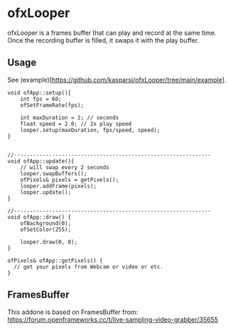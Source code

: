 # ofxLooper

ofxLooper is a frames buffer that can play and record at the same time. 
Once the recording buffer is filled, it swaps it with the play buffer.

## Usage

See (example)[https://github.com/kasparsj/ofxLooper/tree/main/example].

```
void ofApp::setup(){
    int fps = 60;
    ofSetFrameRate(fps);

    int maxDuration = 2; // seconds
    float speed = 2.0; // 2x play speed
    looper.setup(maxDuration, fps/speed, speed);
}


//--------------------------------------------------------------
void ofApp::update(){
    // will swap every 2 seconds
    looper.swapBuffers();
    ofPixels& pixels = getPixels();
    looper.addFrame(pixels);
    looper.update();
}

//--------------------------------------------------------------
void ofApp::draw() {
    ofBackground(0);
    ofSetColor(255);
    
    looper.draw(0, 0);
}

ofPixels& ofApp::getPixels() {
  // get your pixels from Webcam or video or etc.
}
```

## FramesBuffer

This addone is based on FramesBuffer from:
https://forum.openframeworks.cc/t/live-sampling-video-grabber/35655
